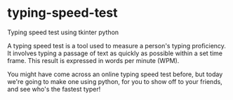 # typing-speed-test
Typing speed test using tkinter python

A typing speed test is a tool used to measure a person's typing proficiency. It involves typing a passage of text as quickly as possible within a set time frame. This result is expressed in words per minute (WPM). 

You might have come across an online typing speed test before, but today we're going to make one using python, for you to show off to your friends, and see who's the fastest typer!
